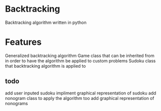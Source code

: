 # Backtracking
Backtracking algorithm written in python

# Features
Generalized backtracking algorithm
Game class that can be inherited from in order to have the algorithm be applied to custom problems
Sudoku class that backtracking algorithm is applied to

todo
----
add user inputed sudoku
impliment graphical representation of sudoku
add nonogram class to apply the algorithm too
  add graphical representation of nonograms
